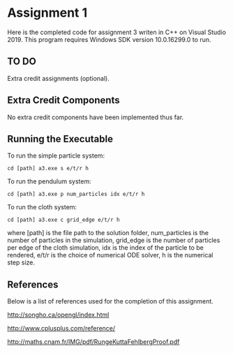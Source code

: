 # Assignment 1

Here is the completed code for assignment 3 writen in C++ on Visual Studio 2019. 
This program requires Windows SDK version 10.0.16299.0 to run. 

## TO DO

Extra credit assignments (optional).

## Extra Credit Components

No extra credit components have been implemented thus far. 


## Running the Executable

To run the simple particle system:
```
cd [path] a3.exe s e/t/r h
```

To run the pendulum system:
```
cd [path] a3.exe p num_particles idx e/t/r h
```

To run the cloth system:
```
cd [path] a3.exe c grid_edge e/t/r h
```

where [path] is the file path to the solution folder, num_particles is the number of particles in the simulation, 
grid_edge is the number of particles per edge of the cloth simulation, idx is the index of the particle to be rendered, 
e/t/r is the choice of numerical ODE solver, h is the numerical step size.

## References

Below is a list of references used for the completion of this assignment. 

http://songho.ca/opengl/index.html

http://www.cplusplus.com/reference/

http://maths.cnam.fr/IMG/pdf/RungeKuttaFehlbergProof.pdf




